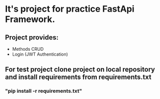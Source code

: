 # It's project for practice FastApi Framework.
## Project provides:
* Methods CRUD
* Login (JWT Authentication)

## For test project clone project on local repository and install requirements from requirements.txt
### "pip install -r requirements.txt"